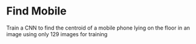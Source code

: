 # Find Mobile
Train a CNN to find the centroid of a mobile phone lying on the floor in an image using only 129 images for training
